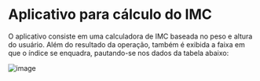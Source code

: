 # Aplicativo para cálculo do IMC 

O aplicativo consiste em uma calculadora de IMC baseada no peso e altura do usuário. Além do resultado da operação, também é exibida a faixa em que o índice se enquadra, pautando-se nos dados da tabela abaixo:

![image](https://user-images.githubusercontent.com/108670424/182233703-0d9f38f6-39ad-4db5-9520-305b87bce146.png)
